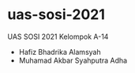 # uas-sosi-2021
UAS SOSI 2021 
Kelompok A-14
- Hafiz Bhadrika Alamsyah
- Muhamad Akbar Syahputra Adha
